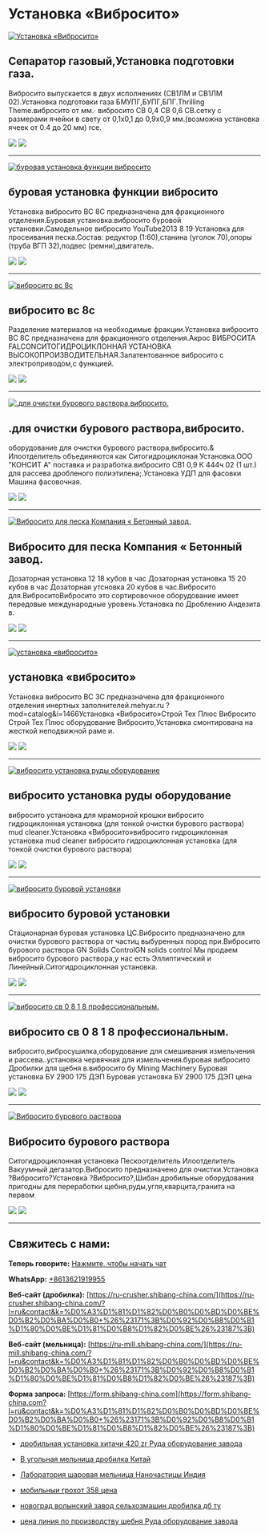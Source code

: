 # Установка &#171;Вибросито&#187;

<a href="https://swt.shibang-china.com/?l=ru&img&k=%D0%A3%D1%81%D1%82%D0%B0%D0%BD%D0%BE%D0%B2%D0%BA%D0%B0+%26%23171%3B%D0%92%D0%B8%D0%B1%D1%80%D0%BE%D1%81%D0%B8%D1%82%D0%BE%26%23187%3B" target="_blank">![Установка &#171;Вибросито&#187;](http://static.shibang-china.com/all-800x300/148.jpg)</a>

## Сепаратор газовый,Установка подготовки газа.
Вибросито выпускается в двух исполнениях (СВ1ЛМ и СВ1ЛМ 02).Установка подготовки газа БМУПГ,БУПГ,БПГ.Thrilling Theme.вибросито от мм.· вибросито СВ 0,4 СВ 0,6 СВ.сетку с размерами ячейки в свету от 0,1х0,1 до 0,9х0,9 мм.(возможна установка ячеек от 0.4 до 20 мм) rce.


<a href="https://whatsapp.shibangsoft.com/WhatsApp.php" target="_blank" title="WhatsApp">![](http://static.shibang-china.com/icon/whatsapp.png)</a> <a href="https://swt.shibang-china.com/?l=ru&icon&k=%D0%A3%D1%81%D1%82%D0%B0%D0%BD%D0%BE%D0%B2%D0%BA%D0%B0+%26%23171%3B%D0%92%D0%B8%D0%B1%D1%80%D0%BE%D1%81%D0%B8%D1%82%D0%BE%26%23187%3B" target="_blank">![](http://static.shibang-china.com/icon/chat-ru.png)</a>

---

<a href="https://swt.shibang-china.com/?l=ru&img&k=%D0%A3%D1%81%D1%82%D0%B0%D0%BD%D0%BE%D0%B2%D0%BA%D0%B0+%26%23171%3B%D0%92%D0%B8%D0%B1%D1%80%D0%BE%D1%81%D0%B8%D1%82%D0%BE%26%23187%3B" target="_blank">![буровая установка функции вибросито](http://static.shibang-china.com/all-800x300/1507.jpg)</a>

## буровая установка функции вибросито
Установка вибросито ВС 8С предназначена для фракционного отделения.Буровая установка.вибросито буровой установки.Самодельное вибросито YouTube2013 8 19·Установка для просеивания песка.Состав: редуктор (1:60),станина (уголок 70),опоры (труба ВГП 32),подвес (ремни),двигатель.


<a href="https://whatsapp.shibangsoft.com/WhatsApp.php" target="_blank" title="WhatsApp">![](http://static.shibang-china.com/icon/whatsapp.png)</a> <a href="https://swt.shibang-china.com/?l=ru&icon&k=%D0%A3%D1%81%D1%82%D0%B0%D0%BD%D0%BE%D0%B2%D0%BA%D0%B0+%26%23171%3B%D0%92%D0%B8%D0%B1%D1%80%D0%BE%D1%81%D0%B8%D1%82%D0%BE%26%23187%3B" target="_blank">![](http://static.shibang-china.com/icon/chat-ru.png)</a>

---

<a href="https://swt.shibang-china.com/?l=ru&img&k=%D0%A3%D1%81%D1%82%D0%B0%D0%BD%D0%BE%D0%B2%D0%BA%D0%B0+%26%23171%3B%D0%92%D0%B8%D0%B1%D1%80%D0%BE%D1%81%D0%B8%D1%82%D0%BE%26%23187%3B" target="_blank">![вибросито вс 8с](http://static.shibang-china.com/all-800x300/156.jpg)</a>

## вибросито вс 8с
Разделение материалов на необходимые фракции.Установка вибросито ВС 8С предназначена для фракционного отделения.Акрос ВИБРОСИТА FALCONСИТОГИДРОЦИКЛОННАЯ УСТАНОВКА ВЫСОКОПРОИЗВОДИТЕЛЬНАЯ.Запатентованное вибросито с электроприводом,с функцией.


<a href="https://whatsapp.shibangsoft.com/WhatsApp.php" target="_blank" title="WhatsApp">![](http://static.shibang-china.com/icon/whatsapp.png)</a> <a href="https://swt.shibang-china.com/?l=ru&icon&k=%D0%A3%D1%81%D1%82%D0%B0%D0%BD%D0%BE%D0%B2%D0%BA%D0%B0+%26%23171%3B%D0%92%D0%B8%D0%B1%D1%80%D0%BE%D1%81%D0%B8%D1%82%D0%BE%26%23187%3B" target="_blank">![](http://static.shibang-china.com/icon/chat-ru.png)</a>

---

<a href="https://swt.shibang-china.com/?l=ru&img&k=%D0%A3%D1%81%D1%82%D0%B0%D0%BD%D0%BE%D0%B2%D0%BA%D0%B0+%26%23171%3B%D0%92%D0%B8%D0%B1%D1%80%D0%BE%D1%81%D0%B8%D1%82%D0%BE%26%23187%3B" target="_blank">![.для очистки бурового раствора,вибросито.](http://static.shibang-china.com/all-800x300/522.jpg)</a>

## .для очистки бурового раствора,вибросито.
оборудование для очистки бурового раствора,вибросито.& Илоотделитель объединяются как Ситогидроциклоная Установка.ООО "КОНСИТ А" поставка и разработка.вибросито СВ1 0,9 К 444ч 02 (1 шт.) для рассева дробленого полиэтилена;.Установка УДП для фасовки Машина фасовочная.


<a href="https://whatsapp.shibangsoft.com/WhatsApp.php" target="_blank" title="WhatsApp">![](http://static.shibang-china.com/icon/whatsapp.png)</a> <a href="https://swt.shibang-china.com/?l=ru&icon&k=%D0%A3%D1%81%D1%82%D0%B0%D0%BD%D0%BE%D0%B2%D0%BA%D0%B0+%26%23171%3B%D0%92%D0%B8%D0%B1%D1%80%D0%BE%D1%81%D0%B8%D1%82%D0%BE%26%23187%3B" target="_blank">![](http://static.shibang-china.com/icon/chat-ru.png)</a>

---

<a href="https://swt.shibang-china.com/?l=ru&img&k=%D0%A3%D1%81%D1%82%D0%B0%D0%BD%D0%BE%D0%B2%D0%BA%D0%B0+%26%23171%3B%D0%92%D0%B8%D0%B1%D1%80%D0%BE%D1%81%D0%B8%D1%82%D0%BE%26%23187%3B" target="_blank">![Вибросито для песка Компания « Бетонный завод.](http://static.shibang-china.com/all-800x300/60.jpg)</a>

## Вибросито для песка Компания « Бетонный завод.
Дозаторная установка 12 18 кубов в час Дозаторная установка 15 20 кубов в час Дозаторная утсновка 20 кубов в час.Вибросито для.ВиброситоВибросито это сортировочное оборудование имеет передовые международные уровень.Установка по Дроблению Андезита в.


<a href="https://whatsapp.shibangsoft.com/WhatsApp.php" target="_blank" title="WhatsApp">![](http://static.shibang-china.com/icon/whatsapp.png)</a> <a href="https://swt.shibang-china.com/?l=ru&icon&k=%D0%A3%D1%81%D1%82%D0%B0%D0%BD%D0%BE%D0%B2%D0%BA%D0%B0+%26%23171%3B%D0%92%D0%B8%D0%B1%D1%80%D0%BE%D1%81%D0%B8%D1%82%D0%BE%26%23187%3B" target="_blank">![](http://static.shibang-china.com/icon/chat-ru.png)</a>

---

<a href="https://swt.shibang-china.com/?l=ru&img&k=%D0%A3%D1%81%D1%82%D0%B0%D0%BD%D0%BE%D0%B2%D0%BA%D0%B0+%26%23171%3B%D0%92%D0%B8%D0%B1%D1%80%D0%BE%D1%81%D0%B8%D1%82%D0%BE%26%23187%3B" target="_blank">![установка «вибросито»](http://static.shibang-china.com/all-800x300/899.jpg)</a>

## установка «вибросито»
Установка вибросито ВС ЗС предназначена для фракционного отделения инертных заполнителей.mehyar.ru ?mod=catalog&i=1466Установка «Вибросито»Строй Тех Плюс Вибросито Строй Тех Плюс оборудование Вибросито,Установка смонтирована на жесткой неподвижной раме и.


<a href="https://whatsapp.shibangsoft.com/WhatsApp.php" target="_blank" title="WhatsApp">![](http://static.shibang-china.com/icon/whatsapp.png)</a> <a href="https://swt.shibang-china.com/?l=ru&icon&k=%D0%A3%D1%81%D1%82%D0%B0%D0%BD%D0%BE%D0%B2%D0%BA%D0%B0+%26%23171%3B%D0%92%D0%B8%D0%B1%D1%80%D0%BE%D1%81%D0%B8%D1%82%D0%BE%26%23187%3B" target="_blank">![](http://static.shibang-china.com/icon/chat-ru.png)</a>

---

<a href="https://swt.shibang-china.com/?l=ru&img&k=%D0%A3%D1%81%D1%82%D0%B0%D0%BD%D0%BE%D0%B2%D0%BA%D0%B0+%26%23171%3B%D0%92%D0%B8%D0%B1%D1%80%D0%BE%D1%81%D0%B8%D1%82%D0%BE%26%23187%3B" target="_blank">![вибросито установка руды оборудование](http://static.shibang-china.com/all-800x300/142.jpg)</a>

## вибросито установка руды оборудование
вибросито установка для мраморной крошки вибросито гидроциклонная установка (для тонкой очистки бурового раствора) mud cleaner.Установка «Вибросито»вибросито гидроциклонная установка mud cleaner вибросито гидроциклонная установка (для тонкой очистки бурового раствора)


<a href="https://whatsapp.shibangsoft.com/WhatsApp.php" target="_blank" title="WhatsApp">![](http://static.shibang-china.com/icon/whatsapp.png)</a> <a href="https://swt.shibang-china.com/?l=ru&icon&k=%D0%A3%D1%81%D1%82%D0%B0%D0%BD%D0%BE%D0%B2%D0%BA%D0%B0+%26%23171%3B%D0%92%D0%B8%D0%B1%D1%80%D0%BE%D1%81%D0%B8%D1%82%D0%BE%26%23187%3B" target="_blank">![](http://static.shibang-china.com/icon/chat-ru.png)</a>

---

<a href="https://swt.shibang-china.com/?l=ru&img&k=%D0%A3%D1%81%D1%82%D0%B0%D0%BD%D0%BE%D0%B2%D0%BA%D0%B0+%26%23171%3B%D0%92%D0%B8%D0%B1%D1%80%D0%BE%D1%81%D0%B8%D1%82%D0%BE%26%23187%3B" target="_blank">![вибросито буровой установки](http://static.shibang-china.com/all-800x300/1386.jpg)</a>

## вибросито буровой установки
Стационарная буровая установка ЦС.Вибросито предназначено для очистки бурового раствора от частиц выбуренных пород при.Вибросито бурового раствора GN Solids ControlGN solids control Мы продаем вибросито бурового раствора,у нас есть Эллиптический и Линейный.Ситогидроциклонная установка.


<a href="https://whatsapp.shibangsoft.com/WhatsApp.php" target="_blank" title="WhatsApp">![](http://static.shibang-china.com/icon/whatsapp.png)</a> <a href="https://swt.shibang-china.com/?l=ru&icon&k=%D0%A3%D1%81%D1%82%D0%B0%D0%BD%D0%BE%D0%B2%D0%BA%D0%B0+%26%23171%3B%D0%92%D0%B8%D0%B1%D1%80%D0%BE%D1%81%D0%B8%D1%82%D0%BE%26%23187%3B" target="_blank">![](http://static.shibang-china.com/icon/chat-ru.png)</a>

---

<a href="https://swt.shibang-china.com/?l=ru&img&k=%D0%A3%D1%81%D1%82%D0%B0%D0%BD%D0%BE%D0%B2%D0%BA%D0%B0+%26%23171%3B%D0%92%D0%B8%D0%B1%D1%80%D0%BE%D1%81%D0%B8%D1%82%D0%BE%26%23187%3B" target="_blank">![вибросито св 0 8 1 8 профессиональным.](http://static.shibang-china.com/all-800x300/489.jpg)</a>

## вибросито св 0 8 1 8 профессиональным.
вибросито,вибросушилка,оборудование для смешивания измельчения и рассева..установка червячная для измельчения.буровая вибросито Дробилки для щебня в.вибросито бу Mining Machinery Буровая установка БУ 2900 175 ДЭП Буровая установка БУ 2900 175 ДЭП цена


<a href="https://whatsapp.shibangsoft.com/WhatsApp.php" target="_blank" title="WhatsApp">![](http://static.shibang-china.com/icon/whatsapp.png)</a> <a href="https://swt.shibang-china.com/?l=ru&icon&k=%D0%A3%D1%81%D1%82%D0%B0%D0%BD%D0%BE%D0%B2%D0%BA%D0%B0+%26%23171%3B%D0%92%D0%B8%D0%B1%D1%80%D0%BE%D1%81%D0%B8%D1%82%D0%BE%26%23187%3B" target="_blank">![](http://static.shibang-china.com/icon/chat-ru.png)</a>

---

<a href="https://swt.shibang-china.com/?l=ru&img&k=%D0%A3%D1%81%D1%82%D0%B0%D0%BD%D0%BE%D0%B2%D0%BA%D0%B0+%26%23171%3B%D0%92%D0%B8%D0%B1%D1%80%D0%BE%D1%81%D0%B8%D1%82%D0%BE%26%23187%3B" target="_blank">![Вибросито бурового раствора](http://static.shibang-china.com/all-800x300/1520.jpg)</a>

## Вибросито бурового раствора
Ситогидроциклонная установка Пескоотделитель Илоотделитель Вакуумный дегазатор.Вибросито предназначено для очистки.Установка ?Вибросито?Установка ?Вибросито?,Шибан дробильные оборудования пригодны для переработки щебня,руды,угля,кварцита,гранита на первом


<a href="https://whatsapp.shibangsoft.com/WhatsApp.php" target="_blank" title="WhatsApp">![](http://static.shibang-china.com/icon/whatsapp.png)</a> <a href="https://swt.shibang-china.com/?l=ru&icon&k=%D0%A3%D1%81%D1%82%D0%B0%D0%BD%D0%BE%D0%B2%D0%BA%D0%B0+%26%23171%3B%D0%92%D0%B8%D0%B1%D1%80%D0%BE%D1%81%D0%B8%D1%82%D0%BE%26%23187%3B" target="_blank">![](http://static.shibang-china.com/icon/chat-ru.png)</a>

---
## Свяжитесь с нами:

**Теперь говорите:** [Нажмите, чтобы начать чат](https://swt.shibang-china.com?l=ru&contact&k=%D0%A3%D1%81%D1%82%D0%B0%D0%BD%D0%BE%D0%B2%D0%BA%D0%B0+%26%23171%3B%D0%92%D0%B8%D0%B1%D1%80%D0%BE%D1%81%D0%B8%D1%82%D0%BE%26%23187%3B)

**WhatsApp:**  [+8613621919955](https://whatsapp.shibangsoft.com/WhatsApp.php)

**Веб-сайт (дробилка):** [https://ru-crusher.shibang-china.com/](https://ru-crusher.shibang-china.com/?l=ru&contact&k=%D0%A3%D1%81%D1%82%D0%B0%D0%BD%D0%BE%D0%B2%D0%BA%D0%B0+%26%23171%3B%D0%92%D0%B8%D0%B1%D1%80%D0%BE%D1%81%D0%B8%D1%82%D0%BE%26%23187%3B)

**Веб-сайт (мельница):** [https://ru-mill.shibang-china.com/](https://ru-mill.shibang-china.com/?l=ru&contact&k=%D0%A3%D1%81%D1%82%D0%B0%D0%BD%D0%BE%D0%B2%D0%BA%D0%B0+%26%23171%3B%D0%92%D0%B8%D0%B1%D1%80%D0%BE%D1%81%D0%B8%D1%82%D0%BE%26%23187%3B)

**Форма запроса:** [https://form.shibang-china.com](https://form.shibang-china.com?l=ru&contact&k=%D0%A3%D1%81%D1%82%D0%B0%D0%BD%D0%BE%D0%B2%D0%BA%D0%B0+%26%23171%3B%D0%92%D0%B8%D0%B1%D1%80%D0%BE%D1%81%D0%B8%D1%82%D0%BE%26%23187%3B)

* [дробильная установка хитачи 420 zr Руда оборудование завода](../101/%D0%B4%D1%80%D0%BE%D0%B1%D0%B8%D0%BB%D1%8C%D0%BD%D0%B0%D1%8F%20%D1%83%D1%81%D1%82%D0%B0%D0%BD%D0%BE%D0%B2%D0%BA%D0%B0%20%D1%85%D0%B8%D1%82%D0%B0%D1%87%D0%B8%20420%20zr%20%D0%A0%D1%83%D0%B4%D0%B0%20%D0%BE%D0%B1%D0%BE%D1%80%D1%83%D0%B4%D0%BE%D0%B2%D0%B0%D0%BD%D0%B8%D0%B5%20%D0%B7%D0%B0%D0%B2%D0%BE%D0%B4%D0%B0.md)

* [В угольная мельница дробилка Китай](../95/%D0%92%20%D1%83%D0%B3%D0%BE%D0%BB%D1%8C%D0%BD%D0%B0%D1%8F%20%D0%BC%D0%B5%D0%BB%D1%8C%D0%BD%D0%B8%D1%86%D0%B0%20%D0%B4%D1%80%D0%BE%D0%B1%D0%B8%D0%BB%D0%BA%D0%B0%20%D0%9A%D0%B8%D1%82%D0%B0%D0%B9.md)

* [Лаборатория шаровая мельница Наночастицы Индия](../104/%D0%9B%D0%B0%D0%B1%D0%BE%D1%80%D0%B0%D1%82%D0%BE%D1%80%D0%B8%D1%8F%20%D1%88%D0%B0%D1%80%D0%BE%D0%B2%D0%B0%D1%8F%20%D0%BC%D0%B5%D0%BB%D1%8C%D0%BD%D0%B8%D1%86%D0%B0%20%D0%9D%D0%B0%D0%BD%D0%BE%D1%87%D0%B0%D1%81%D1%82%D0%B8%D1%86%D1%8B%20%D0%98%D0%BD%D0%B4%D0%B8%D1%8F.md)

* [мобильныи грохот 358 цена](../103/%D0%BC%D0%BE%D0%B1%D0%B8%D0%BB%D1%8C%D0%BD%D1%8B%D0%B8%20%D0%B3%D1%80%D0%BE%D1%85%D0%BE%D1%82%20358%20%D1%86%D0%B5%D0%BD%D0%B0.md)

* [новоград волынский завод сельхозмашин дробилка дб ту](../94/%D0%BD%D0%BE%D0%B2%D0%BE%D0%B3%D1%80%D0%B0%D0%B4%20%D0%B2%D0%BE%D0%BB%D1%8B%D0%BD%D1%81%D0%BA%D0%B8%D0%B9%20%D0%B7%D0%B0%D0%B2%D0%BE%D0%B4%20%D1%81%D0%B5%D0%BB%D1%8C%D1%85%D0%BE%D0%B7%D0%BC%D0%B0%D1%88%D0%B8%D0%BD%20%D0%B4%D1%80%D0%BE%D0%B1%D0%B8%D0%BB%D0%BA%D0%B0%20%D0%B4%D0%B1%20%D1%82%D1%83.md)

* [цена линия по производству щебня Руда оборудование завода](../100/%D1%86%D0%B5%D0%BD%D0%B0%20%D0%BB%D0%B8%D0%BD%D0%B8%D1%8F%20%D0%BF%D0%BE%20%D0%BF%D1%80%D0%BE%D0%B8%D0%B7%D0%B2%D0%BE%D0%B4%D1%81%D1%82%D0%B2%D1%83%20%D1%89%D0%B5%D0%B1%D0%BD%D1%8F%20%D0%A0%D1%83%D0%B4%D0%B0%20%D0%BE%D0%B1%D0%BE%D1%80%D1%83%D0%B4%D0%BE%D0%B2%D0%B0%D0%BD%D0%B8%D0%B5%20%D0%B7%D0%B0%D0%B2%D0%BE%D0%B4%D0%B0.md)